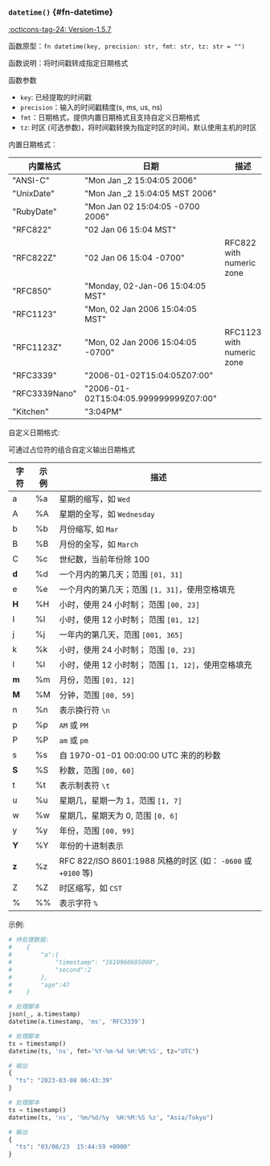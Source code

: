 ### `datetime()` {#fn-datetime}

[:octicons-tag-24: Version-1.5.7](../datakit/changelog.md#cl-1.5.7)

函数原型：`fn datetime(key, precision: str, fmt: str, tz: str = "")`

函数说明：将时间戳转成指定日期格式

函数参数

- `key`: 已经提取的时间戳
- `precision`：输入的时间戳精度(s, ms, us, ns)
- `fmt`：日期格式，提供内置日期格式且支持自定义日期格式
- `tz`: 时区 (可选参数)，将时间戳转换为指定时区的时间，默认使用主机的时区

内置日期格式：

| 内置格式      | 日期                                  | 描述                      |
| ---           | ---                                   | ---                       |
| "ANSI-C"      | "Mon Jan _2 15:04:05 2006"            |                           |
| "UnixDate"    | "Mon Jan _2 15:04:05 MST 2006"        |                           |
| "RubyDate"    | "Mon Jan 02 15:04:05 -0700 2006"      |                           |
| "RFC822"      | "02 Jan 06 15:04 MST"                 |                           |
| "RFC822Z"     | "02 Jan 06 15:04 -0700"               | RFC822 with numeric zone  |
| "RFC850"      | "Monday, 02-Jan-06 15:04:05 MST"      |                           |
| "RFC1123"     | "Mon, 02 Jan 2006 15:04:05 MST"       |                           |
| "RFC1123Z"    | "Mon, 02 Jan 2006 15:04:05 -0700"     | RFC1123 with numeric zone |
| "RFC3339"     | "2006-01-02T15:04:05Z07:00"           |                           |
| "RFC3339Nano" | "2006-01-02T15:04:05.999999999Z07:00" |                           |
| "Kitchen"     | "3:04PM"                              |                           |

自定义日期格式:

可通过占位符的组合自定义输出日期格式

| 字符  | 示例 | 描述                                                          |
| ---   | ---  | ---                                                           |
| a     | %a   | 星期的缩写，如 `Wed`                                          |
| A     | %A   | 星期的全写，如 `Wednesday`                                    |
| b     | %b   | 月份缩写, 如 `Mar`                                            |
| B     | %B   | 月份的全写，如 `March`                                        |
| C     | %c   | 世纪数，当前年份除 100                                        |
| **d** | %d   | 一个月内的第几天；范围 `[01, 31]`                             |
| e     | %e   | 一个月内的第几天；范围 `[1, 31]`，使用空格填充                |
| **H** | %H   | 小时，使用 24 小时制； 范围 `[00, 23]`                        |
| I     | %I   | 小时，使用 12 小时制； 范围 `[01, 12]`                        |
| j     | %j   | 一年内的第几天，范围 `[001, 365]`                             |
| k     | %k   | 小时，使用 24 小时制； 范围 `[0, 23]`                         |
| l     | %l   | 小时，使用 12 小时制； 范围 `[1, 12]`，使用空格填充           |
| **m** | %m   | 月份，范围 `[01, 12]`                                         |
| **M** | %M   | 分钟，范围 `[00, 59]`                                         |
| n     | %n   | 表示换行符 `\n`                                               |
| p     | %p   | `AM` 或 `PM`                                                  |
| P     | %P   | `am` 或 `pm`                                                  |
| s     | %s   | 自 1970-01-01 00:00:00 UTC 来的的秒数                         |
| **S** | %S   | 秒数，范围 `[00, 60]`                                         |
| t     | %t   | 表示制表符 `\t`                                               |
| u     | %u   | 星期几，星期一为 1，范围 `[1, 7]`                             |
| w     | %w   | 星期几，星期天为 0, 范围 `[0, 6]`                             |
| y     | %y   | 年份，范围 `[00, 99]`                                         |
| **Y** | %Y   | 年份的十进制表示                                              |
| **z** | %z   | RFC 822/ISO 8601:1988 风格的时区 (如： `-0600` 或 `+0100` 等) |
| Z     | %Z   | 时区缩写，如 `CST`                                            |
| %     | %%   | 表示字符 `%`                                                  |

示例:

```python
# 待处理数据:
#    {
#        "a":{
#            "timestamp": "1610960605000",
#            "second":2
#        },
#        "age":47
#    }

# 处理脚本
json(_, a.timestamp)
datetime(a.timestamp, 'ms', 'RFC3339')
```

```python
# 处理脚本
ts = timestamp()
datetime(ts, 'ns', fmt='%Y-%m-%d %H:%M:%S', tz="UTC")

# 输出
{
  "ts": "2023-03-08 06:43:39"
}
```

```python
# 处理脚本
ts = timestamp()
datetime(ts, 'ns', '%m/%d/%y  %H:%M:%S %z', "Asia/Tokyo")

# 输出
{
  "ts": "03/08/23  15:44:59 +0900"
}
```
